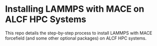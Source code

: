 # Installing LAMMPS with MACE on ALCF HPC Systems

This repo details the step-by-step process to install LAMMPS with MACE forcefield (and some other optional packages) on ALCF HPC systems.
